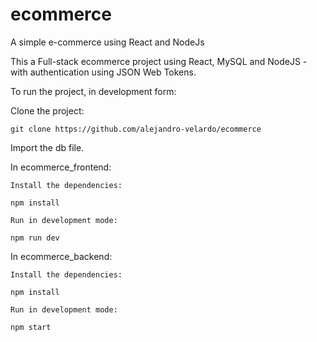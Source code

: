 # ecommerce
A simple e-commerce using React and NodeJs

This a Full-stack ecommerce project using React, MySQL and NodeJS - with authentication using JSON Web Tokens.

To run the project, in development form:

Clone the project: 

    git clone https://github.com/alejandro-velardo/ecommerce


Import the db file.

In ecommerce_frontend:

    Install the dependencies: 

    npm install 

    Run in development mode:

    npm run dev

In ecommerce_backend:

    Install the dependencies: 

    npm install 

    Run in development mode:

    npm start
